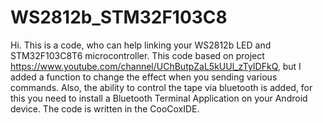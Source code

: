 # WS2812b_STM32F103C8
Hi. This is a code, who can help linking your WS2812b LED and STM32F103C8T6 microcontroller. This code based on project https://www.youtube.com/channel/UChButpZaL5kUUl_zTyIDFkQ,
but I added a function to change the effect when you sending various commands. Also, the ability to control the tape via bluetooth is added, for this you need to install a Bluetooth 
Terminal Application on your Android device. The code is written in the CooCoxIDE.
